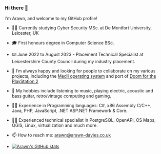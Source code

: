 ### Hi there 👋
I'm Arawn, and welcome to my GitHub profile!

- 🧑‍🎓 Currently studying Cyber Security MSc. at De Montfort University, Leicester, UK
- 🎓 First honours degree in Computer Science BSc.
- ⌨️ June 2022 to August 2023 - Placement Technical Specialist at Leicestershire County Council during my industry placement. 
- 🤝 I’m always happy and looking for people to collaborate on my various projects, including the [Medli operating system](https://github.com/Arawn-Davies/Medli) and port of [Doom for the PlayStation 2](https://github.com/Arawn-Davies/pcsx2oom)
- 🎵 My hobbies include listening to music, playing electric, acoustic and bass guitar, retro/vintage computing and gaming.
- 🧑‍💻 Experience in Programming languages: C#, x86 Assembly C/C++, Java, PHP, JavaScript, .NET ASP.NET Framework & Core.
- 🧑‍💻 Experienced technical specialist in PostgreSQL, OpenAPI, OS Maps, QGIS, Linux, virtualization and much more.
- 📫 How to reach me: arawn@arawn-davies.co.uk

- [![Arawn's GitHub stats](https://github-readme-stats.vercel.app/api?username=arawn-davies)](https://github.com/anuraghazra/github-readme-stats)
